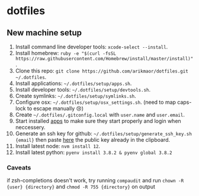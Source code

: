 # dotfiles

## New machine setup
1. Install command line developer tools: `xcode-select --install`.
2. Install homebrew: `ruby -e "$(curl -fsSL https://raw.githubusercontent.com/Homebrew/install/master/install)"`.
3. Clone this repo: `git clone https://github.com/arikmaor/dotfiles.git ~/.dotfiles`.
4. Install applications: `~/.dotfiles/setup/apps.sh`.
5. Install developer tools: `~/.dotfiles/setup/devtools.sh`.
6. Create symlinks: `~/.dotfiles/setup/symlinks.sh`.
7. Configure osx: `~/.dotfiles/setup/osx_settings.sh`. (need to map caps-lock to escape manually 😢)
8. Create `~/.dotfiles/.gitconfig.local` with `user.name` and `user.email`.
9. Start installed [apps](setup/apps.sh) to make sure they start properly and login when neccessery.
10. Generate an ssh key for github: `~/.dotfiles/setup/generate_ssh_key.sh {email}` then paste [here](https://github.com/settings/keys) the public key already in the clipboard.
11. Install latest node: `nvm install 12`.
12. Install latest python: `pyenv install 3.8.2 & pyenv global 3.8.2`

### Caveats
if zsh-completions doesn't work, try running `compaudit` and run `chown -R {user} {directory}` and `chmod -R 755 {directory}` on output